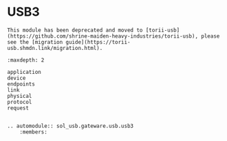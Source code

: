 # USB3

```{important}
This module has been deprecated and moved to [torii-usb](https://github.com/shrine-maiden-heavy-industries/torii-usb), please see the [migration guide](https://torii-usb.shmdn.link/migration.html).
```

```{toctree}
:maxdepth: 2

application
device
endpoints
link
physical
protocol
request

```

```{eval-rst}

.. automodule:: sol_usb.gateware.usb.usb3
	:members:

```
